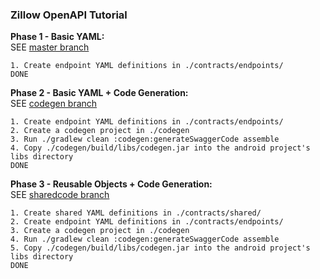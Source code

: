 ### Zillow OpenAPI Tutorial    
**Phase 1 - Basic YAML:**  
SEE [master branch](https://github.com/zillow/openapi-tutorial-contracts/tree/master)  
```  
1. Create endpoint YAML definitions in ./contracts/endpoints/  
DONE  
```  
      
**Phase 2 - Basic YAML + Code Generation:**  
SEE [codegen branch](https://github.com/zillow/openapi-tutorial-contracts/tree/codegen)  
```  
1. Create endpoint YAML definitions in ./contracts/endpoints/  
2. Create a codegen project in ./codegen  
3. Run ./gradlew clean :codegen:generateSwaggerCode assemble  
4. Copy ./codegen/build/libs/codegen.jar into the android project's libs directory  
DONE  
```  
  
**Phase 3 - Reusable Objects + Code Generation:**  
SEE [sharedcode branch](https://github.com/zillow/openapi-tutorial-contracts/tree/sharedcode)  
```  
1. Create shared YAML definitions in ./contracts/shared/  
2. Create endpoint YAML definitions in ./contracts/endpoints/  
3. Create a codegen project in ./codegen  
4. Run ./gradlew clean :codegen:generateSwaggerCode assemble  
5. Copy ./codegen/build/libs/codegen.jar into the android project's libs directory  
DONE  
```  